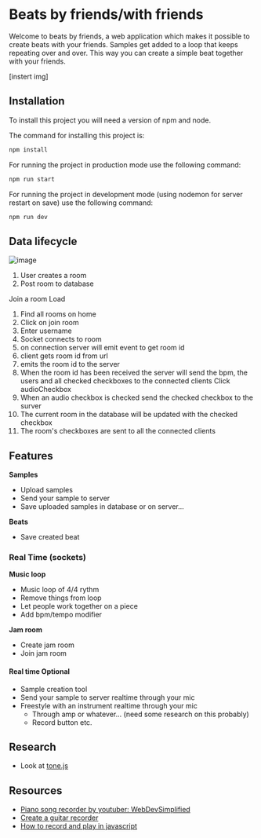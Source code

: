 # Beats by friends/with friends

Welcome to beats by friends, a web application which makes it possible to create beats with your friends. Samples get added to a loop that keeps repeating over and over. This way you can create a simple beat together with your friends. 

[instert img]

## Installation

To install this project you will need a version of npm and node. 

The command for installing this project is:

```bash
npm install
```

For running the project in production mode use the following command:

```bash
npm run start
```

For running the project in development mode (using nodemon for server restart on save) use the following command:

```bash
npm run dev
```


## Data lifecycle

![image](https://user-images.githubusercontent.com/33430669/116135716-b92c5c80-a6d1-11eb-9311-a0baa93c951f.png)


1. User creates a room
2. Post room to database

Join a room
Load
1. Find all rooms on home
2. Click on join room
3. Enter username
4. Socket connects to room
5. on connection server will emit event to get room id
6. client gets room id from url
7. emits the room id to the server
8. When the room id has been received the server will send the bpm, the users and all checked checkboxes to the connected clients
Click audioCheckbox
1. When an audio checkbox is checked send the checked checkbox to the surver
2. The current room in the database will be updated with the checked checkbox
3. The room's checkboxes are sent to all the connected clients


## Features

**Samples**
- Upload samples
- Send your sample to server
- Save uploaded samples in database or on server...

**Beats**
- Save created beat

### Real Time (sockets)

**Music loop**
- Music loop of 4/4 rythm
- Remove things from loop
- Let people work together on a piece
- Add bpm/tempo modifier

**Jam room**
- Create jam room
- Join jam room

#### Real time Optional

- Sample creation tool
- Send your sample to server realtime through your mic
- Freestyle with an instrument realtime through your mic
	- Through amp or whatever... (need some research on this probably)
	- Record button etc.

## Research

- Look at [tone.js](https://tonejs.github.io/)


## Resources

- [Piano song recorder by youtuber: WebDevSimplified](https://github1s.com/WebDevSimplified/Piano-Song-Recorder/blob/HEAD/public/styles.css)
- [Create a guitar recorder](https://bobrov.dev/blog/web-audio-for-electric-guitar-how-to-connect-instrument/)
- [How to record and play in javascript](https://medium.com/@bryanjenningz/how-to-record-and-play-audio-in-javascript-faa1b2b3e49b)
